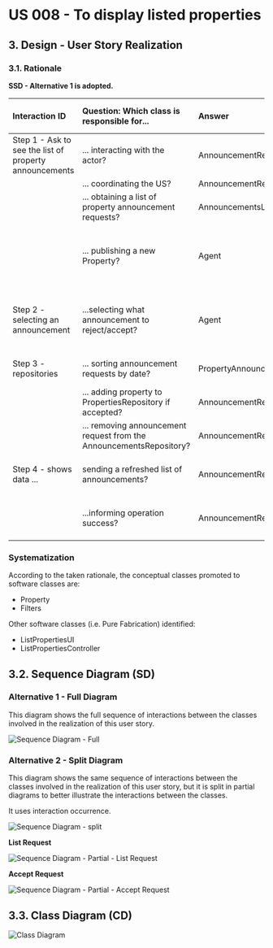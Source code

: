 # US 008 - To display listed properties 

## 3. Design - User Story Realization 

### 3.1. Rationale

**SSD - Alternative 1 is adopted.**

| Interaction ID                                                                                                                                                                                                                                                                                                                                                                                                                                                                                                                                                                                                                                       | Question: Which class is responsible for...                         | Answer                                                              | Justification (with patterns)                                         |
|:-----------------------------------------------------------------------------------------------------------------------------------------------------------------------------------------------------------------------------------------------------------------------------------------------------------------------------------------------------------------------------------------------------------------------------------------------------------------------------------------------------------------------------------------------------------------------------------------------------------------------------------------------------|:--------------------------------------------------------------------|:--------------------------------------------------------------------|:----------------------------------------------------------------------|
| Step 1 - Ask to see the list of property announcements	                                                                                                                                                                                                                                                                                                                                                                                                                                                                                                                                                                                              | ... interacting with the actor?	                                    | AnnouncementRequestUI                                               | 	Pure Fabrication.                                                    |
 |                                                                                                                                                                                                                                                                                                                                                                                                                                                                                                                                                                                                                                                      | ... coordinating the US?	                                           | AnnouncementRequestController                                     	 | Controller                                                            |
|                                                                                                                                                                                                                                                                                                                                                                                                                                                                                                                                                                                                                                                      | ... obtaining a list of property announcement requests?	            | AnnouncementsListRepository	                                        | IE: knows all announcement requests.                                  |
|                                                                                                                                                                                                                                                                                                                                                                                                                                                                                                                                                                                                                                                      | ... publishing a new Property?	                                     | Agent                                                               | 	Agent should be able to publish any sale announcement on the system. |              
| Step 2 - selecting an announcement	                                                                                                                                                                                                                                                                                                                                                                                                                                                                                                                                                                                                                  | ...selecting what announcement to reject/accept?                    | 	Agent	                                                             | Agent is responsible to select the announcement to accept/reject.     |
| Step 3 - repositories	                                                                                                                                                                                                                                                                                                                                                                                                                                                                                                                                                                                                                               | ... sorting announcement requests by date?	                         | PropertyAnnouncements	                                              | IE: knows all Announcement Request dates.                             |
|                                                                                                                                                                                                                                                                                                                                                                                                                                                                                                                                                                                                                                                      | ... adding property to PropertiesRepository if accepted?	           | AnnouncementRequestController                                       | 	Pure fabrication.                                                    |
|                                                                                                                                                                                                                                                                                                                                                                                                                                                                                                                                                                                                                                                      | ... removing announcement request from the AnnouncementsRepository? | 	AnnouncementRequestController	                                     | Pure fabrication.                                                     |
| Step 4 - shows data	...                                                                                                                                                                                                                                                                                                                                                                                                                                                                                                                                                                                                                              |  sending a refreshed list of announcements?	                        | AnnouncementRequestUI                                               | 	IE: is responsible for user interactions.                            |
|                                                                                                                                                                                                                                                                                                                                                                                                                                                                                                                                                                                                                                                      | ...informing operation success?	| AnnouncementRequestUI| 	IE: is responsible for user interactions.                            |                                                                       

### Systematization ##

According to the taken rationale, the conceptual classes promoted to software classes are: 

 * Property
 * Filters


Other software classes (i.e. Pure Fabrication) identified: 

 * ListPropertiesUI 
 * ListPropertiesController



## 3.2. Sequence Diagram (SD)

### Alternative 1 - Full Diagram

This diagram shows the full sequence of interactions between the classes involved in the realization of this user story.

![Sequence Diagram - Full](svg/us008-sequence-diagram-full.svg)

### Alternative 2 - Split Diagram

This diagram shows the same sequence of interactions between the classes involved in the realization of this user story, but it is split in partial diagrams to better illustrate the interactions between the classes.

It uses interaction occurrence.

![Sequence Diagram - split](svg/us008-sequence-diagram-split.svg)

**List Request**

![Sequence Diagram - Partial - List Request](svg/us008-sequence-diagram-partial-LIst-Request.svg)

**Accept Request**

![Sequence Diagram - Partial - Accept Request](svg/us008-sequence-diagram-partial-Accept-Request.svg)


## 3.3. Class Diagram (CD)

![Class Diagram](svg/us008-class-diagram.svg)